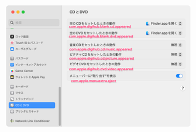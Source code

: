 ![alt システム設定イメージ](https://github.com/force4u/AppleScript/blob/main/Script%20Menu/Finder/Disk/CD%20DVD/com.apple.digihub/com_apple_digihub.png?raw=true)
